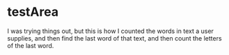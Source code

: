 # testArea
I was trying things out, but this is how I counted the words in text a user supplies, and then find the last word of that text, and then count the letters of the last word.
